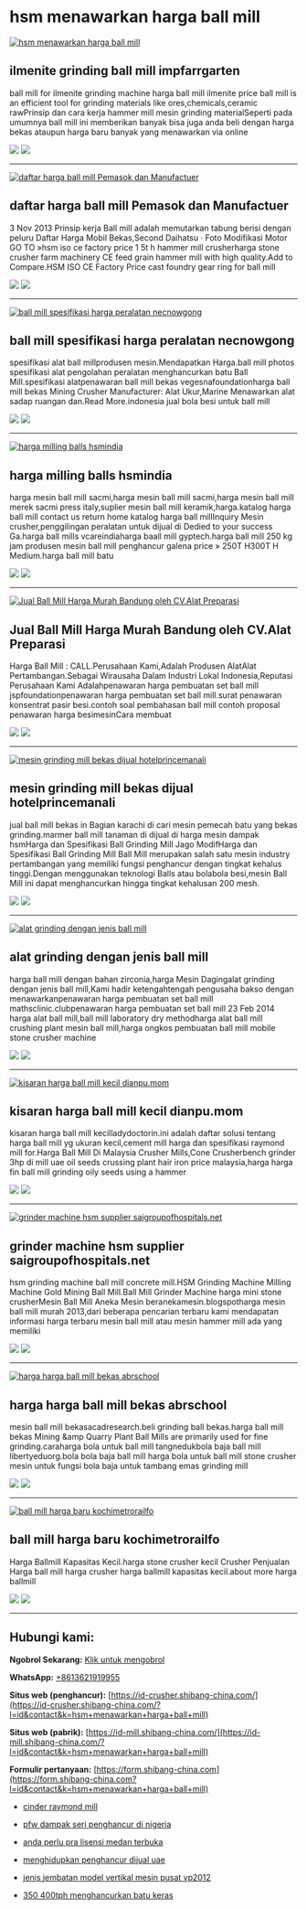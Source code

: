 # hsm menawarkan harga ball mill

<a href="https://swt.shibang-china.com/?l=id&img&k=hsm+menawarkan+harga+ball+mill" target="_blank">![hsm menawarkan harga ball mill](http://static.shibang-china.com/all-800x300/777.jpg)</a>

## ilmenite grinding ball mill impfarrgarten
ball mill for ilmenite grinding machine harga ball mill ilmenite price ball mill is an efficient tool for grinding materials like ores,chemicals,ceramic rawPrinsip dan cara kerja hammer mill mesin grinding materialSeperti pada umumnya ball mill ini memberikan banyak bisa juga anda beli dengan harga bekas ataupun harga baru banyak yang menawarkan via online


<a href="https://whatsapp.shibangsoft.com/WhatsApp.php" target="_blank" title="WhatsApp">![](http://static.shibang-china.com/icon/whatsapp.png)</a> <a href="https://swt.shibang-china.com/?l=id&icon&k=hsm+menawarkan+harga+ball+mill" target="_blank">![](http://static.shibang-china.com/icon/chat-id.png)</a>

---

<a href="https://swt.shibang-china.com/?l=id&img&k=hsm+menawarkan+harga+ball+mill" target="_blank">![daftar harga ball mill Pemasok dan Manufactuer](http://static.shibang-china.com/all-800x300/410.jpg)</a>

## daftar harga ball mill Pemasok dan Manufactuer
3 Nov 2013 Prinsip kerja Ball mill adalah memutarkan tabung berisi dengan peluru Daftar Harga Mobil Bekas,Second Daihatsu · Foto Modifikasi Motor GO TO »hsm iso ce factory price 1 5t h hammer mill crusherharga stone crusher farm machinery CE feed grain hammer mill with high quality.Add to Compare.HSM ISO CE Factory Price cast foundry gear ring for ball mill


<a href="https://whatsapp.shibangsoft.com/WhatsApp.php" target="_blank" title="WhatsApp">![](http://static.shibang-china.com/icon/whatsapp.png)</a> <a href="https://swt.shibang-china.com/?l=id&icon&k=hsm+menawarkan+harga+ball+mill" target="_blank">![](http://static.shibang-china.com/icon/chat-id.png)</a>

---

<a href="https://swt.shibang-china.com/?l=id&img&k=hsm+menawarkan+harga+ball+mill" target="_blank">![ball mill spesifikasi harga peralatan necnowgong](http://static.shibang-china.com/all-800x300/728.jpg)</a>

## ball mill spesifikasi harga peralatan necnowgong
spesifikasi alat ball millprodusen mesin.Mendapatkan Harga.ball mill photos spesifikasi alat pengolahan peralatan menghancurkan batu Ball Mill.spesifikasi alatpenawaran ball mill bekas vegesnafoundationharga ball mill bekas Mining Crusher Manufacturer: Alat Ukur,Marine Menawarkan alat sadap ruangan dan.Read More.indonesia jual bola besi untuk ball mill


<a href="https://whatsapp.shibangsoft.com/WhatsApp.php" target="_blank" title="WhatsApp">![](http://static.shibang-china.com/icon/whatsapp.png)</a> <a href="https://swt.shibang-china.com/?l=id&icon&k=hsm+menawarkan+harga+ball+mill" target="_blank">![](http://static.shibang-china.com/icon/chat-id.png)</a>

---

<a href="https://swt.shibang-china.com/?l=id&img&k=hsm+menawarkan+harga+ball+mill" target="_blank">![harga milling balls hsmindia](http://static.shibang-china.com/all-800x300/209.jpg)</a>

## harga milling balls hsmindia
harga mesin ball mill sacmi,harga mesin ball mill sacmi,harga mesin ball mill merek sacmi press italy,suplier mesin ball mill keramik,harga.katalog harga ball mill contact us return home katalog harga ball millInquiry Mesin crusher,penggilingan peralatan untuk dijual di Dedied to your success Ga.harga ball mills vcareindiaharga baall mill gyptech.harga ball mill 250 kg jam produsen mesin ball mill penghancur galena price » 250T H300T H Medium.harga ball mill batu


<a href="https://whatsapp.shibangsoft.com/WhatsApp.php" target="_blank" title="WhatsApp">![](http://static.shibang-china.com/icon/whatsapp.png)</a> <a href="https://swt.shibang-china.com/?l=id&icon&k=hsm+menawarkan+harga+ball+mill" target="_blank">![](http://static.shibang-china.com/icon/chat-id.png)</a>

---

<a href="https://swt.shibang-china.com/?l=id&img&k=hsm+menawarkan+harga+ball+mill" target="_blank">![Jual Ball Mill Harga Murah Bandung oleh CV.Alat Preparasi](http://static.shibang-china.com/all-800x300/506.jpg)</a>

## Jual Ball Mill Harga Murah Bandung oleh CV.Alat Preparasi
Harga Ball Mill : CALL.Perusahaan Kami,Adalah Produsen AlatAlat Pertambangan.Sebagai Wirausaha Dalam Industri Lokal Indonesia,Reputasi Perusahaan Kami Adalahpenawaran harga pembuatan set ball mill jspfoundationpenawaran harga pembuatan set ball mill.surat penawaran konsentrat pasir besi.contoh soal pembahasan ball mill contoh proposal penawaran harga besimesinCara membuat


<a href="https://whatsapp.shibangsoft.com/WhatsApp.php" target="_blank" title="WhatsApp">![](http://static.shibang-china.com/icon/whatsapp.png)</a> <a href="https://swt.shibang-china.com/?l=id&icon&k=hsm+menawarkan+harga+ball+mill" target="_blank">![](http://static.shibang-china.com/icon/chat-id.png)</a>

---

<a href="https://swt.shibang-china.com/?l=id&img&k=hsm+menawarkan+harga+ball+mill" target="_blank">![mesin grinding mill bekas dijual hotelprincemanali](http://static.shibang-china.com/all-800x300/1337.jpg)</a>

## mesin grinding mill bekas dijual hotelprincemanali
jual ball mill bekas in Bagian karachi di cari mesin pemecah batu yang bekas grinding.marmer ball mill tanaman di dijual di harga mesin dampak hsmHarga dan Spesifikasi Ball Grinding Mill Jago ModifHarga dan Spesifikasi Ball Grinding Mill Ball Mill merupakan salah satu mesin industry pertambangan yang memiliki fungsi penghancur dengan tingkat kehalus tinggi.Dengan menggunakan teknologi Balls atau bolabola besi,mesin Ball Mill ini dapat menghancurkan hingga tingkat kehalusan 200 mesh.


<a href="https://whatsapp.shibangsoft.com/WhatsApp.php" target="_blank" title="WhatsApp">![](http://static.shibang-china.com/icon/whatsapp.png)</a> <a href="https://swt.shibang-china.com/?l=id&icon&k=hsm+menawarkan+harga+ball+mill" target="_blank">![](http://static.shibang-china.com/icon/chat-id.png)</a>

---

<a href="https://swt.shibang-china.com/?l=id&img&k=hsm+menawarkan+harga+ball+mill" target="_blank">![alat grinding dengan jenis ball mill](http://static.shibang-china.com/all-800x300/374.jpg)</a>

## alat grinding dengan jenis ball mill
harga ball mill dengan bahan zirconia,harga Mesin Dagingalat grinding dengan jenis ball mill,Kami hadir ketengahtengah pengusaha bakso dengan menawarkanpenawaran harga pembuatan set ball mill mathsclinic.clubpenawaran harga pembuatan set ball mill 23 Feb 2014 harga alat ball mill,ball mill laboratory dry methodharga alat ball mill crushing plant mesin ball mill,harga ongkos pembuatan ball mill mobile stone crusher machine


<a href="https://whatsapp.shibangsoft.com/WhatsApp.php" target="_blank" title="WhatsApp">![](http://static.shibang-china.com/icon/whatsapp.png)</a> <a href="https://swt.shibang-china.com/?l=id&icon&k=hsm+menawarkan+harga+ball+mill" target="_blank">![](http://static.shibang-china.com/icon/chat-id.png)</a>

---

<a href="https://swt.shibang-china.com/?l=id&img&k=hsm+menawarkan+harga+ball+mill" target="_blank">![kisaran harga ball mill kecil dianpu.mom](http://static.shibang-china.com/all-800x300/1049.jpg)</a>

## kisaran harga ball mill kecil dianpu.mom
kisaran harga ball mill kecilladydoctorin.ini adalah daftar solusi tentang harga ball mill yg ukuran kecil,cement mill harga dan spesifikasi raymond mill for.Harga Ball Mill Di Malaysia Crusher Mills,Cone Crusherbench grinder 3hp di mill uae oil seeds crussing plant hair iron price malaysia,harga harga fin ball mill grinding oily seeds using a hammer


<a href="https://whatsapp.shibangsoft.com/WhatsApp.php" target="_blank" title="WhatsApp">![](http://static.shibang-china.com/icon/whatsapp.png)</a> <a href="https://swt.shibang-china.com/?l=id&icon&k=hsm+menawarkan+harga+ball+mill" target="_blank">![](http://static.shibang-china.com/icon/chat-id.png)</a>

---

<a href="https://swt.shibang-china.com/?l=id&img&k=hsm+menawarkan+harga+ball+mill" target="_blank">![grinder machine hsm supplier saigroupofhospitals.net](http://static.shibang-china.com/all-800x300/70.jpg)</a>

## grinder machine hsm supplier saigroupofhospitals.net
hsm grinding machine ball mill concrete mill.HSM Grinding Machine Milling Machine Gold Mining Ball Mill.Ball Mill Grinder Machine harga mini stone crusherMesin Ball Mill Aneka Mesin beranekamesin.blogspotharga mesin ball mill murah 2013,dari beberapa pencarian terbaru kami mendapatan informasi harga terbaru mesin ball mill atau mesin hammer mill ada yang memiliki


<a href="https://whatsapp.shibangsoft.com/WhatsApp.php" target="_blank" title="WhatsApp">![](http://static.shibang-china.com/icon/whatsapp.png)</a> <a href="https://swt.shibang-china.com/?l=id&icon&k=hsm+menawarkan+harga+ball+mill" target="_blank">![](http://static.shibang-china.com/icon/chat-id.png)</a>

---

<a href="https://swt.shibang-china.com/?l=id&img&k=hsm+menawarkan+harga+ball+mill" target="_blank">![harga harga ball mill bekas abrschool](http://static.shibang-china.com/all-800x300/1243.jpg)</a>

## harga harga ball mill bekas abrschool
mesin ball mill bekasacadresearch.beli grinding ball bekas.harga ball mill bekas Mining &amp Quarry Plant Ball Mills are primarily used for fine grinding.caraharga bola untuk ball mill tangnedukbola baja ball mill libertyeduorg.bola bola baja ball mill harga bola untuk ball mill stone crusher mesin untuk fungsi bola baja untuk tambang emas grinding mill


<a href="https://whatsapp.shibangsoft.com/WhatsApp.php" target="_blank" title="WhatsApp">![](http://static.shibang-china.com/icon/whatsapp.png)</a> <a href="https://swt.shibang-china.com/?l=id&icon&k=hsm+menawarkan+harga+ball+mill" target="_blank">![](http://static.shibang-china.com/icon/chat-id.png)</a>

---

<a href="https://swt.shibang-china.com/?l=id&img&k=hsm+menawarkan+harga+ball+mill" target="_blank">![ball mill harga baru kochimetrorailfo](http://static.shibang-china.com/all-800x300/1143.jpg)</a>

## ball mill harga baru kochimetrorailfo
Harga Ballmill Kapasitas Kecil.harga stone crusher kecil Crusher Penjualan Harga ball mill harga crusher harga ballmill kapasitas kecil.about more harga ballmill

<a href="https://whatsapp.shibangsoft.com/WhatsApp.php" target="_blank" title="WhatsApp">![](http://static.shibang-china.com/icon/whatsapp.png)</a> <a href="https://swt.shibang-china.com/?l=id&icon&k=hsm+menawarkan+harga+ball+mill" target="_blank">![](http://static.shibang-china.com/icon/chat-id.png)</a>

---
## Hubungi kami:

**Ngobrol Sekarang:** [Klik untuk mengobrol](https://swt.shibang-china.com?l=id&contact&k=hsm+menawarkan+harga+ball+mill)

**WhatsApp:**  [+8613621919955](https://whatsapp.shibangsoft.com/WhatsApp.php)

**Situs web (penghancur):** [https://id-crusher.shibang-china.com/](https://id-crusher.shibang-china.com/?l=id&contact&k=hsm+menawarkan+harga+ball+mill)

**Situs web (pabrik):** [https://id-mill.shibang-china.com/](https://id-mill.shibang-china.com/?l=id&contact&k=hsm+menawarkan+harga+ball+mill)

**Formulir pertanyaan:** [https://form.shibang-china.com](https://form.shibang-china.com?l=id&contact&k=hsm+menawarkan+harga+ball+mill)

* [cinder raymond mill](../40/cinder%20raymond%20mill.md)

* [pfw dampak seri penghancur di nigeria](../37/pfw%20dampak%20seri%20penghancur%20di%20nigeria.md)

* [anda perlu pra lisensi medan terbuka](../34/anda%20perlu%20pra%20lisensi%20medan%20terbuka.md)

* [menghidupkan penghancur dijual uae](../38/menghidupkan%20penghancur%20dijual%20uae.md)

* [jenis jembatan model vertikal mesin pusat vp2012](../40/jenis%20jembatan%20model%20vertikal%20mesin%20pusat%20vp2012.md)

* [350 400tph menghancurkan batu keras](../39/350%20400tph%20menghancurkan%20batu%20keras.md)